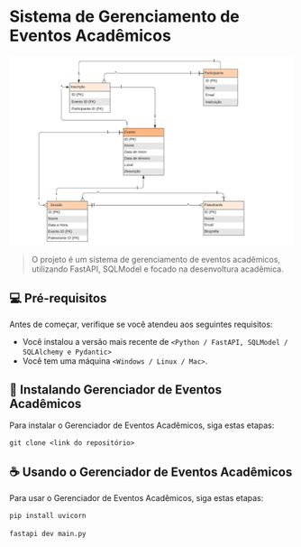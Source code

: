 # Sistema de Gerenciamento de Eventos Acadêmicos

<img src="Captura de imagem_20250120_120923.png" alt="Modelagem de Relacionamentos">

> O projeto é um sistema de gerenciamento de eventos acadêmicos, utilizando FastAPI, SQLModel e focado na desenvoltura acadêmica.


## 💻 Pré-requisitos

Antes de começar, verifique se você atendeu aos seguintes requisitos:

- Você instalou a versão mais recente de `<Python / FastAPI, SQLModel / SQLAlchemy e Pydantic>`
- Você tem uma máquina `<Windows / Linux / Mac>`. 

## 🚀 Instalando Gerenciador de Eventos Acadêmicos

Para instalar o Gerenciador de Eventos Acadêmicos, siga estas etapas:

```
git clone <link do repositório>
```

## ☕ Usando o Gerenciador de Eventos Acadêmicos

Para usar o Gerenciador de Eventos Acadêmicos, siga estas etapas:

```
pip install uvicorn

fastapi dev main.py
```
